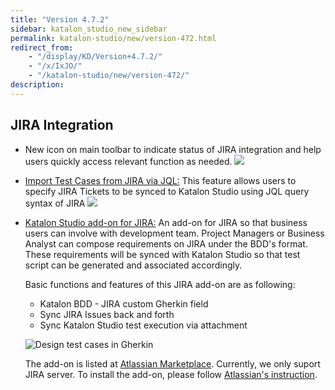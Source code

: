 ```yaml
---
title: "Version 4.7.2"
sidebar: katalon_studio_new_sidebar
permalink: katalon-studio/new/version-472.html
redirect_from:
    - "/display/KD/Version+4.7.2/"
    - "/x/IxJO/"
    - "/katalon-studio/new/version-472/"
description:
---
```

JIRA Integration
----------------

*   New icon on main toolbar to indicate status of JIRA integration and help users quickly access relevant function as needed.
    ![](../../images/katalon-studio/new/version-472/image2017-8-10-163A363A58.png)


*   [Import Test Cases from JIRA via JQL:](/display/KD/Working+with+JIRA) This feature allows users to specify JIRA Tickets to be synced to Katalon Studio using JQL query syntax of JIRA
    ![](../../images/katalon-studio/new/version-472/image2017-8-2-113A253A3.png)


*   [Katalon Studio add-on for JIRA:](/display/KD/Install+and+Use+Katalon%27s+JIRA+add-on) An add-on for JIRA so that business users can involve with development team. Project Managers or Business Analyst can compose requirements on JIRA under the BDD's format. These requirements will be synced with Katalon Studio so that test script can be generated and associated accordingly.

    Basic functions and features of this JIRA add-on are as following:



    *   Katalon BDD - JIRA custom Gherkin field
    *   Sync JIRA Issues back and forth
    *   Sync Katalon Studio test execution via attachment


    ![Design test cases in Gherkin](../../images/katalon-studio/new/version-472/17c5dea4-e386-499a-95e4-d2934f75fa70.png)

    The add-on is listed at [Atlassian Marketplace](https://marketplace.atlassian.com/plugins/com.katalon.katalon-jira-plugin). Currently, we only suport JIRA server. To install the add-on, please follow [Atlassian's instruction](https://marketplace.atlassian.com/plugins/com.katalon.katalon-jira-plugin/server/installation).